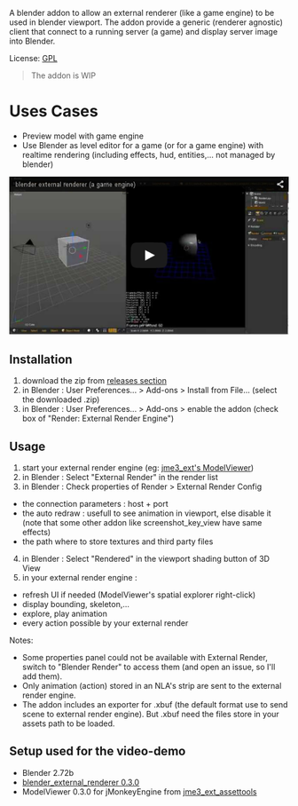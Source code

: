 A blender addon to allow an external renderer (like a game engine) to be used in blender viewport. The addon provide a generic (renderer agnostic) client that connect to a running server (a game) and display server image into Blender.

License: [GPL](LICENSE.txt)

> The addon is WIP

# Uses Cases

* Preview model with game engine
* Use Blender as level editor for a game (or for a game engine) with realtime rendering (including effects, hud, entities,... not managed by blender)

[![blender external renderer (a game engine)](youtube_img.png)](http://www.youtube.com/watch?v=3pQd65_dkeM)


## Installation

1. download the zip from [releases section](https://github.com/davidB/blender_external_renderer/releases)
2. in Blender : User Preferences... > Add-ons > Install from File... (select the downloaded .zip)
3. in Blender : User Preferences... > Add-ons > enable the addon (check box of "Render: External Render Engine")

## Usage

1. start your external render engine (eg: [jme3_ext's ModelViewer](https://github.com/davidB/jme3_ext_assettools/releases))
2. in Blender : Select "External Render" in the render list
3. in Blender : Check properties of Render > External Render Config
  * the connection parameters : host + port
  * the auto redraw : usefull to see animation in viewport, else disable it (note that some other addon like screenshot_key_view have same effects)
  * the path where to store textures and third party files
4. in Blender : Select "Rendered" in the viewport shading button of 3D View
5. in your external render engine :
  * refresh UI if needed (ModelViewer's spatial explorer right-click)
  * display bounding, skeleton,...
  * explore, play animation
  * every action possible by your external render

Notes:

* Some properties panel could not be available with External Render, switch to "Blender Render" to access them (and open an issue, so I'll add them).
* Only animation (action) stored in an NLA's strip are sent to the external render engine.
* The addon includes an exporter for .xbuf (the default format use to send scene to external render engine). But .xbuf need the files store in your assets path to be loaded.

## Setup used for the video-demo

* Blender 2.72b
* [blender_external_renderer 0.3.0](https://github.com/davidB/blender_external_renderer/releases/tag/0.3.0)
* ModelViewer 0.3.0 for jMonkeyEngine from [jme3_ext_assettools](https://github.com/davidB/jme3_ext_assettools/releases/tag/0.3.0)

